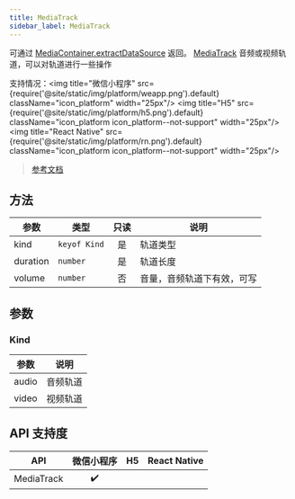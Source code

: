 ```yaml
---
title: MediaTrack
sidebar_label: MediaTrack
---
```


可通过 [MediaContainer.extractDataSource](/docs/apis/media/video-processing/MediaContainer#extractdatasource) 返回。
[MediaTrack](/docs/apis/media/video-processing/MediaTrack) 音频或视频轨道，可以对轨道进行一些操作

支持情况：<img title="微信小程序" src={require('@site/static/img/platform/weapp.png').default} className="icon_platform" width="25px"/> <img title="H5" src={require('@site/static/img/platform/h5.png').default} className="icon_platform icon_platform--not-support" width="25px"/> <img title="React Native" src={require('@site/static/img/platform/rn.png').default} className="icon_platform icon_platform--not-support" width="25px"/>

> [参考文档](https://developers.weixin.qq.com/miniprogram/dev/api/media/video-processing/MediaTrack.html)

## 方法

| 参数 | 类型 | 只读 | 说明 |
| --- | --- | :---: | --- |
| kind | `keyof Kind` | 是 | 轨道类型 |
| duration | `number` | 是 | 轨道长度 |
| volume | `number` | 否 | 音量，音频轨道下有效，可写 |

## 参数

### Kind

| 参数 | 说明 |
| --- | --- |
| audio | 音频轨道 |
| video | 视频轨道 |

## API 支持度

| API | 微信小程序 | H5 | React Native |
| :---: | :---: | :---: | :---: |
| MediaTrack | ✔️ |  |  |

